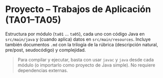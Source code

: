 # Proyecto – Trabajos de Aplicación (TA01–TA05)

Estructura por módulo (`ta01` ... `ta05`), cada uno con código Java en `src/main/java` y (cuando aplica) datos en `src/main/resources`. 
Incluye también documentos `.md` con la trilogía de la rúbrica (descripción natural, pre/post, seudocódigo) y complejidad.

> Para compilar y ejecutar, basta con usar `javac` y `java` desde cada módulo (o importarlo como proyecto de Java simple). No requiere dependencias externas.
